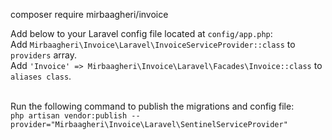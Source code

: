composer require mirbaagheri/invoice

Add below to your Laravel config file located at `config/app.php`:<br>
Add `Mirbaagheri\Invoice\Laravel\InvoiceServiceProvider::class` to `providers` array.<br>
Add `'Invoice' => Mirbaagheri\Invoice\Laravel\Facades\Invoice::class` to `aliases class`.<br><br>

Run the following command to publish the migrations and config file:<br>
`php artisan vendor:publish --provider="Mirbaagheri\Invoice\Laravel\SentinelServiceProvider"`
